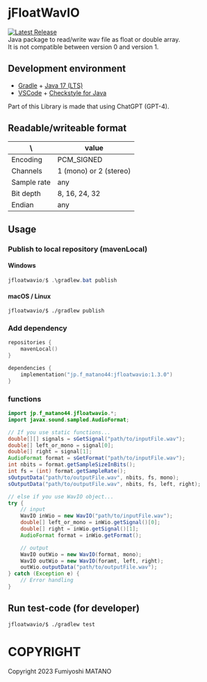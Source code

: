 # jFloatWavIO
[![Latest Release](https://gitlab.com/f-matano44/jfloatwavio/-/badges/release.svg)](https://gitlab.com/f-matano44/jfloatwavio/-/releases) <br>
Java package to read/write wav file as float or double array. <br>
It is not compatible between version 0 and version 1.


## Development environment
* [Gradle](https://gradle.org/) + [Java 17 (LTS)](https://adoptium.net/temurin/releases/?version=17)
* [VSCode](https://code.visualstudio.com/) + [Checkstyle for Java](https://marketplace.visualstudio.com/items?itemName=shengchen.vscode-checkstyle)

Part of this Library is made that using ChatGPT (GPT-4).


## Readable/writeable format
| \ |value|
|---|-----|
|Encoding|PCM_SIGNED|
|Channels|1 (mono) or 2 (stereo)|
|Sample rate|any|
|Bit depth|8, 16, 24, 32|
|Endian|any|


## Usage

### Publish to local repository (mavenLocal)

#### Windows
```Powershell
jfloatwavio/$ .\gradlew.bat publish
```

#### macOS / Linux
```SH
jfloatwavio/$ ./gradlew publish
```

### Add dependency
```kotlin
repositories {
    mavenLocal()
}

dependencies {
    implementation("jp.f_matano44:jfloatwavio:1.3.0")
}
```

### functions
```Java
import jp.f_matano44.jfloatwavio.*;
import javax.sound.sampled.AudioFormat;

// If you use static functions...
double[][] signals = sGetSignal("path/to/inputFile.wav");
double[] left_or_mono = signal[0];
double[] right = signal[1];
AudioFormat format = sGetFormat("path/to/inputFile.wav");
int nbits = format.getSampleSizeInBits();
int fs = (int) format.getSampleRate();
sOutputData("path/to/outputFile.wav", nbits, fs, mono);
sOutputData("path/to/outputFile.wav", nbits, fs, left, right);

// else if you use WavIO object...
try {
    // input
    WavIO inWio = new WavIO("path/to/inputFile.wav");
    double[] left_or_mono = inWio.getSignal()[0];
    double[] right = inWio.getSignal()[1];
    AudioFormat format = inWio.getFormat();

    // output
    WavIO outWio = new WavIO(format, mono);
    WavIO outWio = new WavIO(foramt, left, right);
    outWio.outputData("path/to/outputFile.wav");
} catch (Exception e) {
    // Error handling
}
```

## Run test-code (for developer)
```SH
jfloatwavio/$ ./gradlew test
```

# COPYRIGHT
Copyright 2023 Fumiyoshi MATANO<br>

